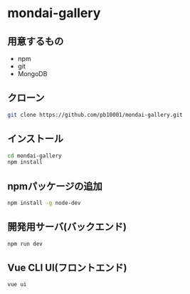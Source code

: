 # mondai-gallery

## 用意するもの
- npm
- git
- MongoDB
## クローン
```bash
git clone https://github.com/pb10001/mondai-gallery.git
```
## インストール
```bash
cd mondai-gallery
npm install
```
## npmパッケージの追加
```bash
npm install -g node-dev
```
## 開発用サーバ(バックエンド)
```bash
npm run dev
```
## Vue CLI UI(フロントエンド)
```bash
vue ui
```
